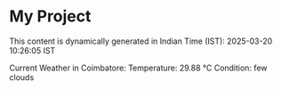 # My Project

This content is dynamically generated in Indian Time (IST): 2025-03-20 10:26:05 IST


Current Weather in Coimbatore:
Temperature: 29.88 °C
Condition: few clouds
